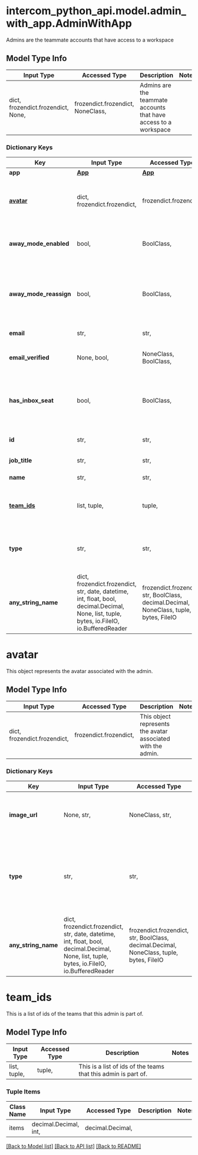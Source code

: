 # intercom_python_api.model.admin_with_app.AdminWithApp

Admins are the teammate accounts that have access to a workspace

## Model Type Info
Input Type | Accessed Type | Description | Notes
------------ | ------------- | ------------- | -------------
dict, frozendict.frozendict, None,  | frozendict.frozendict, NoneClass,  | Admins are the teammate accounts that have access to a workspace | 

### Dictionary Keys
Key | Input Type | Accessed Type | Description | Notes
------------ | ------------- | ------------- | ------------- | -------------
**app** | [**App**](App.md) | [**App**](App.md) |  | [optional] 
**[avatar](#avatar)** | dict, frozendict.frozendict,  | frozendict.frozendict,  | This object represents the avatar associated with the admin. | [optional] 
**away_mode_enabled** | bool,  | BoolClass,  | Identifies if this admin is currently set in away mode. | [optional] 
**away_mode_reassign** | bool,  | BoolClass,  | Identifies if this admin is set to automatically reassign new conversations to the apps default inbox. | [optional] 
**email** | str,  | str,  | The email of the admin. | [optional] 
**email_verified** | None, bool,  | NoneClass, BoolClass,  | Identifies if this admin&#x27;s email is verified. | [optional] 
**has_inbox_seat** | bool,  | BoolClass,  | Identifies if this admin has a paid inbox seat to restrict/allow features that require them. | [optional] 
**id** | str,  | str,  | The id representing the admin. | [optional] 
**job_title** | str,  | str,  | The job title of the admin. | [optional] 
**name** | str,  | str,  | The name of the admin. | [optional] 
**[team_ids](#team_ids)** | list, tuple,  | tuple,  | This is a list of ids of the teams that this admin is part of. | [optional] 
**type** | str,  | str,  | String representing the object&#x27;s type. Always has the value &#x60;admin&#x60;. | [optional] 
**any_string_name** | dict, frozendict.frozendict, str, date, datetime, int, float, bool, decimal.Decimal, None, list, tuple, bytes, io.FileIO, io.BufferedReader | frozendict.frozendict, str, BoolClass, decimal.Decimal, NoneClass, tuple, bytes, FileIO | any string name can be used but the value must be the correct type | [optional]

# avatar

This object represents the avatar associated with the admin.

## Model Type Info
Input Type | Accessed Type | Description | Notes
------------ | ------------- | ------------- | -------------
dict, frozendict.frozendict,  | frozendict.frozendict,  | This object represents the avatar associated with the admin. | 

### Dictionary Keys
Key | Input Type | Accessed Type | Description | Notes
------------ | ------------- | ------------- | ------------- | -------------
**image_url** | None, str,  | NoneClass, str,  | This object represents the avatar associated with the admin. | [optional] 
**type** | str,  | str,  | This is a string that identifies the type of the object. It will always have the value &#x60;avatar&#x60;. | [optional] if omitted the server will use the default value of "avatar"
**any_string_name** | dict, frozendict.frozendict, str, date, datetime, int, float, bool, decimal.Decimal, None, list, tuple, bytes, io.FileIO, io.BufferedReader | frozendict.frozendict, str, BoolClass, decimal.Decimal, NoneClass, tuple, bytes, FileIO | any string name can be used but the value must be the correct type | [optional]

# team_ids

This is a list of ids of the teams that this admin is part of.

## Model Type Info
Input Type | Accessed Type | Description | Notes
------------ | ------------- | ------------- | -------------
list, tuple,  | tuple,  | This is a list of ids of the teams that this admin is part of. | 

### Tuple Items
Class Name | Input Type | Accessed Type | Description | Notes
------------- | ------------- | ------------- | ------------- | -------------
items | decimal.Decimal, int,  | decimal.Decimal,  |  | 

[[Back to Model list]](../../README.md#documentation-for-models) [[Back to API list]](../../README.md#documentation-for-api-endpoints) [[Back to README]](../../README.md)

